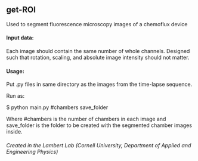 ## get-ROI
Used to segment fluorescence microscopy images of a chemoflux device

#### Input data:
Each image should contain the same number of whole channels. Designed such that rotation, scaling, and absolute 
image intensity should not matter.


#### Usage:
Put .py files in same directory as the images from the time-lapse sequence.

Run as:

$ python main.py #chambers save_folder

Where #chambers is the number of chambers in each image and save_folder is the folder to be created with the 
segmented chamber images inside.

###### Created in the Lambert Lab (Cornell University, Department of Applied and Engineering Physics)
